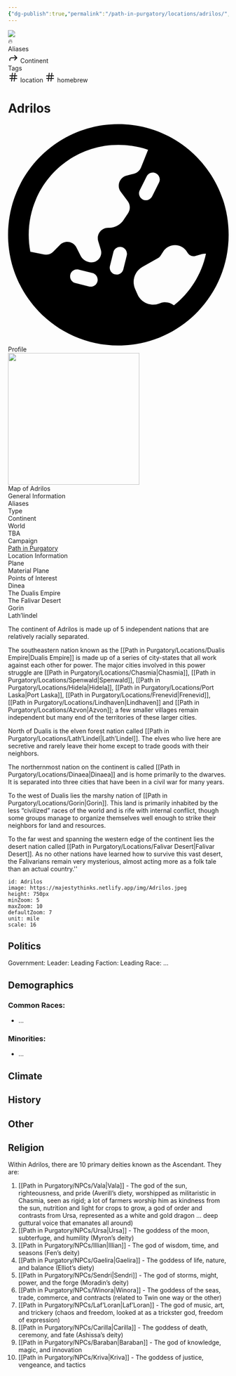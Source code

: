 ```yaml
---
{"dg-publish":true,"permalink":"/path-in-purgatory/locations/adrilos/","tags":["homebrew","location"]}
---
```


<div class="wiki-header">
	<div class="banner-wrapper">
		<div class="banner">
			<img class="banner-image full-width" src="http://corproject.com/wp-content/uploads/2017/10/Purgatory-770x439_c.jpg" style="object-position: 50% 50%">
		</div>
		<div class="banner-icon">
			<div class="icon-box">🔥</div>
		</div>
	</div>
	<div class="frontmatter-container">
		<div class="frontmatter-section mod-aliases">
			<span class="frontmatter-section-label">Aliases</span>
			<div class="frontmatter-section-data frontmatter-section-aliases">
				<span class="frontmatter-alias">
					<span class="frontmatter-alias-icon"> <svg xmlns="http://www.w3.org/2000svg" width="24" height="24" viewBox="0 0 24 24" fill="none" stroke="currentColor" stroke-width="2" stroke-linecap="round" stroke-linejoin="round" class="svg-icon lucide-forward"><polyline points="15 17 20 12 15 7"></polyline><path d="M4 18v-2a4 4 0 0 1 4-4h12"></path></svg></span>
					Continent</span>
			</div>
		</div>
		<div class="frontmatter-section mod-tags">
			<span class="frontmatter-section-label">Tags</span>
			<div class="frontmatter-section-data frontmatter-section-tags">
				<a class="tag"onclick="toggleTagSearch(this)">
					<span class="frontmatter-tag-icon"><svg xmlns="http://www.w3.org/2000/svg" width="24" height="24" viewBox="0 0 24 24" fill="none" stroke="currentColor" stroke-width="2" stroke-linecap="round" stroke-linejoin="round" class="svg-icon lucide-hash"><line x1="4" y1="9" x2="20" y2="9"></line><line x1="4" y1="15" x2="20" y2="15"></line><line x1="10" y1="3" x2="8" y2="21"></line><line x1="16" y1="3" x2="14" y2="21"></line></svg></span>
					location</a>
				<a class="tag" onclick="toggleTagSearch(this)">
					<span class="frontmatter-tag-icon"><svg xmlns="http://www.w3.org/2000/svg" width="24" height="24" viewBox="0 0 24 24" fill="none" stroke="currentColor" stroke-width="2" stroke-linecap="round" stroke-linejoin="round" class="svg-icon lucide-hash"><line x1="4" y1="9" x2="20" y2="9"></line><line x1="4" y1="15" x2="20" y2="15"></line><line x1="10" y1="3" x2="8" y2="21"></line><line x1="16" y1="3" x2="14" y2="21"></line></svg></span>
					homebrew</a>
			</div>
		</div>
	</div>
</div>

# Adrilos

<aside>
	<div class="aside-bkg aside-item aside-title center">
		<div class="aside-icon"><svg xmlns="http://www.w3.org/2000/svg" viewBox="0 0 512 512"><!--! Font Awesome Pro 6.2.1 by @fontawesome - https://fontawesome.com License - https://fontawesome.com/license (Commercial License) Copyright 2022 Fonticons, Inc. --><path d="M51.7 295.1l31.7 6.3c7.9 1.6 16-.9 21.7-6.6l15.4-15.4c11.6-11.6 31.1-8.4 38.4 6.2l9.3 18.5c4.8 9.6 14.6 15.7 25.4 15.7c15.2 0 26.1-14.6 21.7-29.2l-6-19.9c-4.6-15.4 6.9-30.9 23-30.9h2.3c13.4 0 25.9-6.7 33.3-17.8l10.7-16.1c5.6-8.5 5.3-19.6-.8-27.7l-16.1-21.5c-10.3-13.7-3.3-33.5 13.4-37.7l17-4.3c7.5-1.9 13.6-7.2 16.5-14.4l16.4-40.9C303.4 52.1 280.2 48 256 48C141.1 48 48 141.1 48 256c0 13.4 1.3 26.5 3.7 39.1zm407.7 4.6c-3-.3-6-.1-9 .8l-15.8 4.4c-6.7 1.9-13.8-.9-17.5-6.7l-2-3.1c-6-9.4-16.4-15.1-27.6-15.1s-21.6 5.7-27.6 15.1l-6.1 9.5c-1.4 2.2-3.4 4.1-5.7 5.3L312 330.1c-18.1 10.1-25.5 32.4-17 51.3l5.5 12.4c8.6 19.2 30.7 28.5 50.5 21.1l2.6-1c10-3.7 21.3-2.2 29.9 4.1l1.5 1.1c37.2-29.5 64.1-71.4 74.4-119.5zM512 256c0 141.4-114.6 256-256 256S0 397.4 0 256S114.6 0 256 0S512 114.6 512 256zM144.5 348.1c-2.1 8.6 3.1 17.3 11.6 19.4l32 8c8.6 2.1 17.3-3.1 19.4-11.6s-3.1-17.3-11.6-19.4l-32-8c-8.6-2.1-17.3 3.1-19.4 11.6zm92-20c-2.1 8.6 3.1 17.3 11.6 19.4s17.3-3.1 19.4-11.6l8-32c2.1-8.6-3.1-17.3-11.6-19.4s-17.3 3.1-19.4 11.6l-8 32zM343.2 113.7c-7.9-4-17.5-.7-21.5 7.2l-16 32c-4 7.9-.7 17.5 7.2 21.5s17.5 .7 21.5-7.2l16-32c4-7.9 .7-17.5-7.2-21.5z"/></svg></div>
		<div class="aside-title-inner">Profile</div>
	</div>
	<section class="aside-item">
		<img height="300" src="https://majestythinks.netlify.app/img/Adrilos.jpeg">
		<figcaption class="aside-caption aside-item-spacing center">Map of Adrilos</figcaption>
	</section>
	<section class="aside-item">
	<div class="aside-bkg aside-item aside-header aside-item-spacing center">General Information</div>
		<div class="aside-data aside-item aside-item-spacing">
			<div class="aside-label">Aliases</div>
			<div class="aside-value"></div>
		</div>
		<div class="aside-item aside-data aside-item-spacing">
			<div class="aside-label">Type</div>
			<div class="aside-value">Continent</div>
		</div>
		<div class="aside-item aside-data aside-item-spacing">
			<div class="aside-label">World</div>
			<div class="aside-value">TBA</div>
		</div>
		<div class="aside-item aside-data aside-item-spacing">
			<div class="aside-label">Campaign</div>
			<div class="aside-value"><a class="internal-link" href="/path-in-purgatory/">Path in Purgatory</a></div>
		</div>
	</section>
	<section class="aside-item">
		<div class="aside-bkg aside-item aside-header aside-item-spacing center">Location Information</div>
		<div class="aside-item aside-data aside-item-spacing">
			<div class="aside-label">Plane</div>
			<div class="aside-value">Material Plane</div>
		</div>
		<div class="aside-item aside-data aside-item-spacing">
			<div class="aside-label">Points of Interest</div>
			<div class="aside-value">Dinea<br>The Dualis Empire<br>The Falivar Desert<br>Gorin<br>Lath’lindel</div>
		</div>
	</section>
</aside>

The continent of Adrilos is made up of 5 independent nations that are relatively racially separated. 

The southeastern nation known as the [[Path in Purgatory/Locations/Dualis Empire\|Dualis Empire]] is made up of a series of city-states that all work against each other for power. The major cities involved in this power struggle are [[Path in Purgatory/Locations/Chasmia\|Chasmia]], [[Path in Purgatory/Locations/Spenwald\|Spenwald]], [[Path in Purgatory/Locations/Hidela\|Hidela]], [[Path in Purgatory/Locations/Port Laska\|Port Laska]], [[Path in Purgatory/Locations/Frenevid\|Frenevid]], [[Path in Purgatory/Locations/Lindhaven\|Lindhaven]] and [[Path in Purgatory/Locations/Azvon\|Azvon]]; a few smaller villages remain independent but many end of the territories of these larger cities.

North of Dualis is the elven forest nation called [[Path in Purgatory/Locations/Lath’Lindel\|Lath’Lindel]]. The elves who live here are secretive and rarely leave their home except to trade goods with their neighbors.

The northernmost nation on the continent is called [[Path in Purgatory/Locations/Dinaea\|Dinaea]] and is home primarily to the dwarves. It is separated into three cities that have been in a civil war for many years.

To the west of Dualis lies the marshy nation of [[Path in Purgatory/Locations/Gorin\|Gorin]]. This land is primarily inhabited by the less “civilized” races of the world and is rife with internal conflict, though some groups manage to organize themselves well enough to strike their neighbors for land and resources.

To the far west and spanning the western edge of the continent lies the desert nation called [[Path in Purgatory/Locations/Falivar Desert\|Falivar Desert]]. As no other nations have learned how to survive this vast desert, the Falivarians remain very mysterious, almost acting more as a folk tale than an actual country.''

```leaflet
id: Adrilos
image: https://majestythinks.netlify.app/img/Adrilos.jpeg
height: 750px
minZoom: 5
maxZoom: 10
defaultZoom: 7
unit: mile
scale: 16
```

## Politics
Government:
Leader:
Leading Faction:
Leading Race:
...

## Demographics
### Common Races:
- ...
### Minorities:
- ...
## Climate
## History
## Other
## Religion
Within Adrilos, there are 10 primary deities known as the Ascendant. They are:

1. [[Path in Purgatory/NPCs/Vala\|Vala]] - The god of the sun, righteousness, and pride (Averill’s diety, worshipped as militaristic in Chasmia, seen as rigid; a lot of farmers worship him as kindness from the sun, nutrition and light for crops to grow, a god of order and contrasts from Ursa, represented as a white and gold dragon … deep guttural voice that emanates all around)
2. [[Path in Purgatory/NPCs/Ursa\|Ursa]] - The goddess of the moon, subterfuge, and humility (Myron’s deity)
3. [[Path in Purgatory/NPCs/Illian\|Illian]] - The god of wisdom, time, and seasons (Fen’s deity)
4. [[Path in Purgatory/NPCs/Gaelira\|Gaelira]] - The goddess of life, nature, and balance (Elliot’s diety)
5. [[Path in Purgatory/NPCs/Sendri\|Sendri]] - The god of storms, might, power, and the forge (Moradin’s deity)
6. [[Path in Purgatory/NPCs/Winora\|Winora]] - The goddess of the seas, trade, commerce, and contracts (related to Twin one way or the other)
7. [[Path in Purgatory/NPCs/Laf’Loran\|Laf’Loran]] - The god of music, art, and trickery (chaos and freedom, looked at as a trickster god, freedom of expression)
8. [[Path in Purgatory/NPCs/Carilla\|Carilla]] - The goddess of death, ceremony, and fate (Ashissa’s deity)
9. [[Path in Purgatory/NPCs/Baraban\|Baraban]] - The god of knowledge, magic, and innovation
10. [[Path in Purgatory/NPCs/Kriva\|Kriva]] - The goddess of justice, vengeance, and tactics